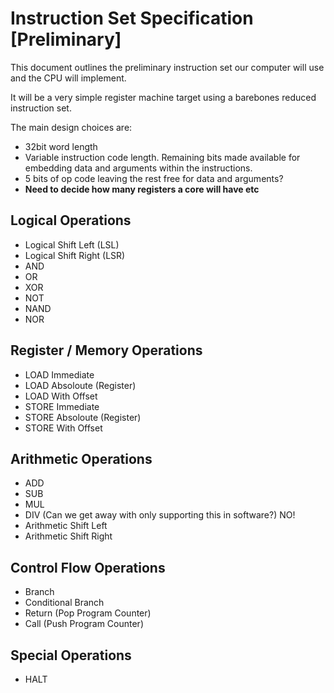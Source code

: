 
Instruction Set Specification [Preliminary]
===============================================================================

This document outlines the preliminary instruction set our computer will use
and the CPU will implement.

It will be a very simple register machine target using a barebones reduced
instruction set.

The main design choices are:
- 32bit word length
- Variable instruction code length. Remaining bits made available for
  embedding data and arguments within the instructions.
- 5 bits of op code leaving the rest free for data and arguments?
- **Need to decide how many registers a core will have etc**

Logical Operations
-------------------------------------------------------------------------------
- Logical Shift Left (LSL)
- Logical Shift Right (LSR)
- AND
- OR
- XOR
- NOT
- NAND
- NOR

Register / Memory Operations
--------------------------------------------------------------------------------
- LOAD Immediate
- LOAD Absoloute (Register)
- LOAD With Offset
- STORE Immediate
- STORE Absoloute (Register)
- STORE With Offset

Arithmetic Operations
-------------------------------------------------------------------------------
- ADD
- SUB
- MUL
- DIV (Can we get away with only supporting this in software?) NO!
- Arithmetic Shift Left
- Arithmetic Shift Right

Control Flow Operations
-------------------------------------------------------------------------------
- Branch
- Conditional Branch
- Return (Pop Program Counter)
- Call (Push Program Counter)

Special Operations
-------------------------------------------------------------------------------
- HALT
